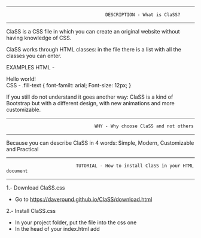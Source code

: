 ------------------------------------------------------------------------------------------------------------------------------
                                         DESCRIPTION - What is ClaSS?                                                   
------------------------------------------------------------------------------------------------------------------------------
ClaSS is a CSS file in which you can create an original website without having knowledge of CSS.

ClaSS works through HTML classes: in the file there is a list with all the classes you can enter.

EXAMPLES
HTML - <DIV class="fill-text">Hello world!</DIV>
CSS  - .fill-text { font-familt: arial; Font-size: 12px; }

If you still do not understand it goes another way: ClaSS is a kind of Bootstrap but with a different design, with new animations and more customizable.

------------------------------------------------------------------------------------------------------------------------------
                                     WHY - Why choose ClaSS and not others
------------------------------------------------------------------------------------------------------------------------------
Because you can describe ClaSS in 4 words: Simple, Modern, Customizable and Practical

------------------------------------------------------------------------------------------------------------------------------
                              TUTORIAL - How to install ClaSS in your HTML document
------------------------------------------------------------------------------------------------------------------------------
1.- Download ClaSS.css                                                                                                      
- Go to https://daveround.github.io/ClaSS/download.html                                                                      

2.- Install ClaSS.css                                                                                                          
- In your project folder, put the file into the css one                                                                     
- In the head of your index.html add <link rel="stylesheet" type="text/css" href="css/ClaSS.css" />
